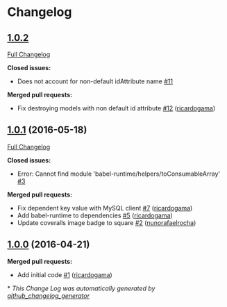 # Changelog

## [1.0.2](https://github.com/seegno/bookshelf-cascade-delete/tree/1.0.2)

[Full Changelog](https://github.com/seegno/bookshelf-cascade-delete/compare/1.0.1...1.0.2)

**Closed issues:**

- Does not account for non-default idAttribute name [\#11](https://github.com/seegno/bookshelf-cascade-delete/issues/11)

**Merged pull requests:**

- Fix destroying models with non default id attribute [\#12](https://github.com/seegno/bookshelf-cascade-delete/pull/12) ([ricardogama](https://github.com/ricardogama))

## [1.0.1](https://github.com/seegno/bookshelf-cascade-delete/tree/1.0.1) (2016-05-18)
[Full Changelog](https://github.com/seegno/bookshelf-cascade-delete/compare/1.0.0...1.0.1)

**Closed issues:**

- Error: Cannot find module 'babel-runtime/helpers/toConsumableArray' [\#3](https://github.com/seegno/bookshelf-cascade-delete/issues/3)

**Merged pull requests:**

- Fix dependent key value with MySQL client [\#7](https://github.com/seegno/bookshelf-cascade-delete/pull/7) ([ricardogama](https://github.com/ricardogama))
- Add babel-runtime to dependencies [\#5](https://github.com/seegno/bookshelf-cascade-delete/pull/5) ([ricardogama](https://github.com/ricardogama))
- Update coveralls image badge to square [\#2](https://github.com/seegno/bookshelf-cascade-delete/pull/2) ([nunorafaelrocha](https://github.com/nunorafaelrocha))

## [1.0.0](https://github.com/seegno/bookshelf-cascade-delete/tree/1.0.0) (2016-04-21)
**Merged pull requests:**

- Add initial code [\#1](https://github.com/seegno/bookshelf-cascade-delete/pull/1) ([ricardogama](https://github.com/ricardogama))



\* *This Change Log was automatically generated by [github_changelog_generator](https://github.com/skywinder/Github-Changelog-Generator)*
